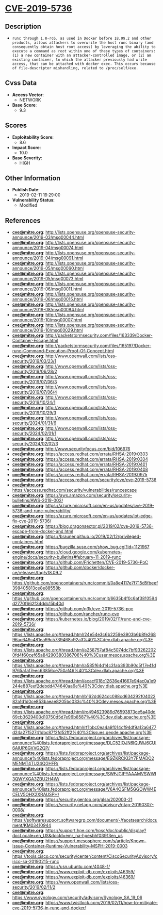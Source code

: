 
# [CVE-2019-5736](https://cve.mitre.org/cgi-bin/cvename.cgi?name=CVE-2019-5736)

## Description

- `runc through 1.0-rc6, as used in Docker before 18.09.2 and other products, allows attackers to overwrite the host runc binary (and consequently obtain host root access) by leveraging the ability to execute a command as root within one of these types of containers: (1) a new container with an attacker-controlled image, or (2) an existing container, to which the attacker previously had write access, that can be attached with docker exec. This occurs because of file-descriptor mishandling, related to /proc/self/exe.`

## Cvss Data

- **Access Vector**:
  - NETWORK
- **Base Score**:
  - 9.3

## Scores

- **Exploitability Score**:
  - 8.6
- **Impact Score**:
  - 10.0
- **Base Severity**:
  - HIGH

## Other Information

- **Publish Date**:
  - 2019-02-11 19:29:00
- **Vulnerability Status**:
  - Modified

## References

- **cve@mitre.org**: http://lists.opensuse.org/opensuse-security-announce/2019-03/msg00044.html
- **cve@mitre.org**: http://lists.opensuse.org/opensuse-security-announce/2019-04/msg00074.html
- **cve@mitre.org**: http://lists.opensuse.org/opensuse-security-announce/2019-04/msg00091.html
- **cve@mitre.org**: http://lists.opensuse.org/opensuse-security-announce/2019-05/msg00060.html
- **cve@mitre.org**: http://lists.opensuse.org/opensuse-security-announce/2019-05/msg00073.html
- **cve@mitre.org**: http://lists.opensuse.org/opensuse-security-announce/2019-06/msg00011.html
- **cve@mitre.org**: http://lists.opensuse.org/opensuse-security-announce/2019-06/msg00015.html
- **cve@mitre.org**: http://lists.opensuse.org/opensuse-security-announce/2019-08/msg00084.html
- **cve@mitre.org**: http://lists.opensuse.org/opensuse-security-announce/2019-10/msg00007.html
- **cve@mitre.org**: http://lists.opensuse.org/opensuse-security-announce/2019-10/msg00029.html
- **cve@mitre.org**: http://packetstormsecurity.com/files/163339/Docker-Container-Escape.html
- **cve@mitre.org**: http://packetstormsecurity.com/files/165197/Docker-runc-Command-Execution-Proof-Of-Concept.html
- **cve@mitre.org**: http://www.openwall.com/lists/oss-security/2019/03/23/1
- **cve@mitre.org**: http://www.openwall.com/lists/oss-security/2019/06/28/2
- **cve@mitre.org**: http://www.openwall.com/lists/oss-security/2019/07/06/3
- **cve@mitre.org**: http://www.openwall.com/lists/oss-security/2019/07/06/4
- **cve@mitre.org**: http://www.openwall.com/lists/oss-security/2019/10/24/1
- **cve@mitre.org**: http://www.openwall.com/lists/oss-security/2019/10/29/3
- **cve@mitre.org**: http://www.openwall.com/lists/oss-security/2024/01/31/6
- **cve@mitre.org**: http://www.openwall.com/lists/oss-security/2024/02/01/1
- **cve@mitre.org**: http://www.openwall.com/lists/oss-security/2024/02/02/3
- **cve@mitre.org**: http://www.securityfocus.com/bid/106976
- **cve@mitre.org**: https://access.redhat.com/errata/RHSA-2019:0303
- **cve@mitre.org**: https://access.redhat.com/errata/RHSA-2019:0304
- **cve@mitre.org**: https://access.redhat.com/errata/RHSA-2019:0401
- **cve@mitre.org**: https://access.redhat.com/errata/RHSA-2019:0408
- **cve@mitre.org**: https://access.redhat.com/errata/RHSA-2019:0975
- **cve@mitre.org**: https://access.redhat.com/security/cve/cve-2019-5736
- **cve@mitre.org**: https://access.redhat.com/security/vulnerabilities/runcescape
- **cve@mitre.org**: https://aws.amazon.com/security/security-bulletins/AWS-2019-002/
- **cve@mitre.org**: https://azure.microsoft.com/en-us/updates/cve-2019-5736-and-runc-vulnerability/
- **cve@mitre.org**: https://azure.microsoft.com/en-us/updates/iot-edge-fix-cve-2019-5736/
- **cve@mitre.org**: https://blog.dragonsector.pl/2019/02/cve-2019-5736-escape-from-docker-and.html
- **cve@mitre.org**: https://brauner.github.io/2019/02/12/privileged-containers.html
- **cve@mitre.org**: https://bugzilla.suse.com/show_bug.cgi?id=1121967
- **cve@mitre.org**: https://cloud.google.com/kubernetes-engine/docs/security-bulletins#february-11-2019-runc
- **cve@mitre.org**: https://github.com/Frichetten/CVE-2019-5736-PoC
- **cve@mitre.org**: https://github.com/docker/docker-ce/releases/tag/v18.09.2
- **cve@mitre.org**: https://github.com/opencontainers/runc/commit/0a8e4117e7f715d5fbeef398405813ce8e88558b
- **cve@mitre.org**: https://github.com/opencontainers/runc/commit/6635b4f0c6af3810594d2770f662f34ddc15b40d
- **cve@mitre.org**: https://github.com/q3k/cve-2019-5736-poc
- **cve@mitre.org**: https://github.com/rancher/runc-cve
- **cve@mitre.org**: https://kubernetes.io/blog/2019/02/11/runc-and-cve-2019-5736/
- **cve@mitre.org**: https://lists.apache.org/thread.html/24e54e3c6b2259e3903b6b8fe26896ac649c481ea99c5739468c92a3%40%3Cdev.dlab.apache.org%3E
- **cve@mitre.org**: https://lists.apache.org/thread.html/a258757af84c5074dc7bf932622020fd4f60cef65a84290380386706%40%3Cuser.mesos.apache.org%3E
- **cve@mitre.org**: https://lists.apache.org/thread.html/a585f64d14c31ab393b90c5f17e41d9765a1a17eec63856ce750af46%40%3Cdev.dlab.apache.org%3E
- **cve@mitre.org**: https://lists.apache.org/thread.html/acacf018c12636e41667e94ac0a1e9244e887eef2debdd474640aa6e%40%3Cdev.dlab.apache.org%3E
- **cve@mitre.org**: https://lists.apache.org/thread.html/b162dd624dc088cd634292f0402282a1d1d0ce853baeae8205bc033c%40%3Cdev.mesos.apache.org%3E
- **cve@mitre.org**: https://lists.apache.org/thread.html/rc494623986d76593873ce5a40dd69cb3629400d10750d5d7e96b8587%40%3Cdev.dlab.apache.org%3E
- **cve@mitre.org**: https://lists.apache.org/thread.html/rf1bbc0ea4a9f014cf94df9a12a6477d24a27f52741dbc87f2fd52ff2%40%3Cissues.geode.apache.org%3E
- **cve@mitre.org**: https://lists.fedoraproject.org/archives/list/package-announce%40lists.fedoraproject.org/message/DLC52IOJN6IQJWJ6CUI6AIUP6GVVG2QP/
- **cve@mitre.org**: https://lists.fedoraproject.org/archives/list/package-announce%40lists.fedoraproject.org/message/EGZKRCKI3Y7FMADO2MENMT4TU24QGHFR/
- **cve@mitre.org**: https://lists.fedoraproject.org/archives/list/package-announce%40lists.fedoraproject.org/message/SWFJGIPYAAAMVSWWI3QWYXGA3ZBU2H4W/
- **cve@mitre.org**: https://lists.fedoraproject.org/archives/list/package-announce%40lists.fedoraproject.org/message/V6A4OSFM5GGOWW4ECELV5OHX2XRAUSPH/
- **cve@mitre.org**: https://security.gentoo.org/glsa/202003-21
- **cve@mitre.org**: https://security.netapp.com/advisory/ntap-20190307-0008/
- **cve@mitre.org**: https://softwaresupport.softwaregrp.com/document/-/facetsearch/document/KM03410944
- **cve@mitre.org**: https://support.hpe.com/hpsc/doc/public/display?docLocale=en_US&docId=emr_na-hpesbhf03913en_us
- **cve@mitre.org**: https://support.mesosphere.com/s/article/Known-Issue-Container-Runtime-Vulnerability-MSPH-2019-0003
- **cve@mitre.org**: https://tools.cisco.com/security/center/content/CiscoSecurityAdvisory/cisco-sa-20190215-runc
- **cve@mitre.org**: https://usn.ubuntu.com/4048-1/
- **cve@mitre.org**: https://www.exploit-db.com/exploits/46359/
- **cve@mitre.org**: https://www.exploit-db.com/exploits/46369/
- **cve@mitre.org**: https://www.openwall.com/lists/oss-security/2019/02/11/2
- **cve@mitre.org**: https://www.synology.com/security/advisory/Synology_SA_19_06
- **cve@mitre.org**: https://www.twistlock.com/2019/02/11/how-to-mitigate-cve-2019-5736-in-runc-and-docker/
